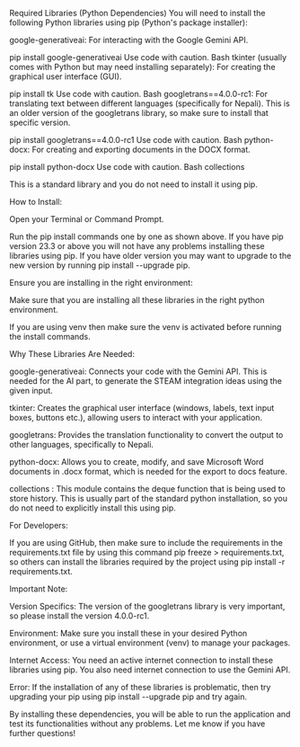 Required Libraries (Python Dependencies)
You will need to install the following Python libraries using pip (Python's package installer):

google-generativeai: For interacting with the Google Gemini API.

pip install google-generativeai
Use code with caution.
Bash
tkinter (usually comes with Python but may need installing separately): For creating the graphical user interface (GUI).

pip install tk
Use code with caution.
Bash
googletrans==4.0.0-rc1: For translating text between different languages (specifically for Nepali). This is an older version of the googletrans library, so make sure to install that specific version.

pip install googletrans==4.0.0-rc1
Use code with caution.
Bash
python-docx: For creating and exporting documents in the DOCX format.

pip install python-docx
Use code with caution.
Bash
collections

This is a standard library and you do not need to install it using pip.

How to Install:

Open your Terminal or Command Prompt.

Run the pip install commands one by one as shown above. If you have pip version 23.3 or above you will not have any problems installing these libraries using pip. If you have older version you may want to upgrade to the new version by running pip install --upgrade pip.

Ensure you are installing in the right environment:

Make sure that you are installing all these libraries in the right python environment.

If you are using venv then make sure the venv is activated before running the install commands.

Why These Libraries Are Needed:

google-generativeai: Connects your code with the Gemini API. This is needed for the AI part, to generate the STEAM integration ideas using the given input.

tkinter: Creates the graphical user interface (windows, labels, text input boxes, buttons etc.), allowing users to interact with your application.

googletrans: Provides the translation functionality to convert the output to other languages, specifically to Nepali.

python-docx: Allows you to create, modify, and save Microsoft Word documents in .docx format, which is needed for the export to docs feature.

collections : This module contains the deque function that is being used to store history. This is usually part of the standard python installation, so you do not need to explicitly install this using pip.

For Developers:

If you are using GitHub, then make sure to include the requirements in the requirements.txt file by using this command pip freeze > requirements.txt, so others can install the libraries required by the project using pip install -r requirements.txt.

Important Note:

Version Specifics: The version of the googletrans library is very important, so please install the version 4.0.0-rc1.

Environment: Make sure you install these in your desired Python environment, or use a virtual environment (venv) to manage your packages.

Internet Access: You need an active internet connection to install these libraries using pip. You also need internet connection to use the Gemini API.

Error: If the installation of any of these libraries is problematic, then try upgrading your pip using pip install --upgrade pip and try again.

By installing these dependencies, you will be able to run the application and test its functionalities without any problems. Let me know if you have further questions!

